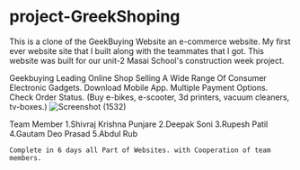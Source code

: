 # project-GreekShoping
This is a clone of the GeekBuying Website an e-commerce website. My first ever website site that I built along with the teammates that I got. This website was built for our unit-2 Masai School's construction week project.


Geekbuying Leading Online Shop Selling A Wide Range Of Consumer Electronic Gadgets. Download Mobile App. Multiple Payment Options. Check Order Status. (Buy e-bikes, e-scooter, 3d printers, vacuum cleaners, tv-boxes.)
![Screenshot (1532)](https://user-images.githubusercontent.com/104504771/208666101-667bc1d6-dccc-4136-af84-f399c17b7cbd.png)


Team Member
    1.Shivraj Krishna Punjare
    2.Deepak Soni
    3.Rupesh Patil
    4.Gautam Deo Prasad
    5.Abdul Rub
    
    Complete in 6 days all Part of Websites. with Cooperation of team members.
